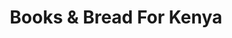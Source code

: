 ---
title: "Books & Bread For Kenya"
url: /chester-le-street/books-and-bread-for-kenya/
shop: charity
---